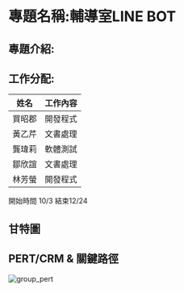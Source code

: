 # 專題名稱:輔導室LINE BOT
## 專題介紹:
## 工作分配:
| 姓名 | 工作內容 |
| :-: | :-: |
| 買昭郡 | 開發程式 |
| 黃乙芹 | 文書處理 |
| 龔瑋莉 | 軟體測試 |
| 鄒欣誼 | 文書處理 |
| 林芳螢 | 開發程式 |

開始時間 10/3 結束12/24
## 甘特圖

## PERT/CRM & 關鍵路徑
![group_pert](group_pert.PNG)

